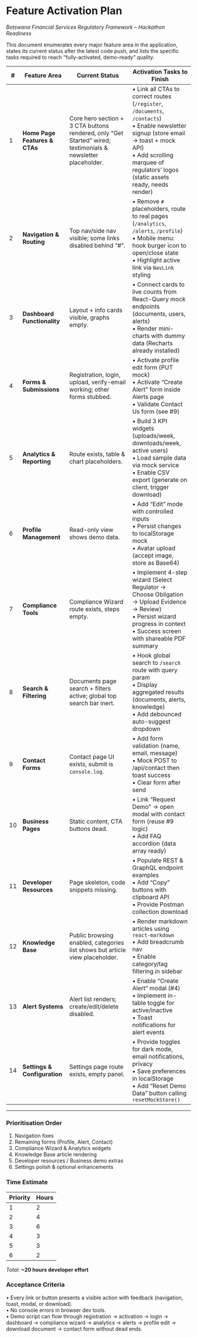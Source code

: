 # Feature Activation Plan  
_Botswana Financial Services Regulatory Framework – Hackathon Readiness_

This document enumerates every major feature area in the application, states its current status after the latest code push, and lists the specific tasks required to reach “fully-activated, demo-ready” quality.

| # | Feature Area | Current Status | Activation Tasks to Finish |
|---|--------------|----------------|----------------------------|
| 1 | **Home Page Features & CTAs** | Core hero section + 3 CTA buttons rendered, only “Get Started” wired; testimonials & newsletter placeholder. | • Link all CTAs to correct routes (`/register`, `/documents`, `/contacts`) <br>• Enable newsletter signup (store email → toast + mock API) <br>• Add scrolling marquee of regulators’ logos (static assets ready, needs render) |
| 2 | **Navigation & Routing** | Top nav/side nav visible; some links disabled behind “#”. | • Remove `#` placeholders, route to real pages (`/analytics`, `/alerts`, `/profile`) <br>• Mobile menu: hook burger icon to open/close state <br>• Highlight active link via `NavLink` styling |
| 3 | **Dashboard Functionality** | Layout + info cards visible, graphs empty. | • Connect cards to live counts from React-Query mock endpoints (documents, users, alerts) <br>• Render mini-charts with dummy data (Recharts already installed) |
| 4 | **Forms & Submissions** | Registration, login, upload, verify-email working; other forms stubbed. | • Activate profile edit form (PUT mock) <br>• Activate “Create Alert” form inside Alerts page <br>• Validate Contact Us form (see #9) |
| 5 | **Analytics & Reporting** | Route exists, table & chart placeholders. | • Build 3 KPI widgets (uploads/week, downloads/week, active users) <br>• Load sample data via mock service <br>• Enable CSV export (generate on client, trigger download) |
| 6 | **Profile Management** | Read-only view shows demo data. | • Add “Edit” mode with controlled inputs <br>• Persist changes to localStorage mock <br>• Avatar upload (accept image, store as Base64) |
| 7 | **Compliance Tools** | Compliance Wizard route exists, steps empty. | • Implement 4-step wizard (Select Regulator → Choose Obligation → Upload Evidence → Review) <br>• Persist wizard progress in context <br>• Success screen with shareable PDF summary |
| 8 | **Search & Filtering** | Documents page search + filters active; global top search bar inert. | • Hook global search to `/search` route with query param <br>• Display aggregated results (documents, alerts, knowledge) <br>• Add debounced auto-suggest dropdown |
| 9 | **Contact Forms** | Contact page UI exists, submit is `console.log`. | • Add form validation (name, email, message) <br>• Mock POST to /api/contact then toast success <br>• Clear form after send |
|10| **Business Pages** | Static content, CTA buttons dead. | • Link “Request Demo” → open modal with contact form (reuse #9 logic) <br>• Add FAQ accordion (data array ready) |
|11| **Developer Resources** | Page skeleton, code snippets missing. | • Populate REST & GraphQL endpoint examples <br>• Add “Copy” buttons with clipboard API <br>• Provide Postman collection download |
|12| **Knowledge Base** | Public browsing enabled, categories list shows but article view placeholder. | • Render markdown articles using `react-markdown` <br>• Add breadcrumb nav <br>• Enable category/tag filtering in sidebar |
|13| **Alert Systems** | Alert list renders; create/edit/delete disabled. | • Enable “Create Alert” modal (#4) <br>• Implement in-table toggle for active/inactive <br>• Toast notifications for alert events |
|14| **Settings & Configuration** | Settings page route exists, empty panel. | • Provide toggles for dark mode, email notifications, privacy <br>• Save preferences in localStorage <br>• Add “Reset Demo Data” button calling `resetMockStore()` |

---

### Prioritisation Order
1. Navigation fixes  
2. Remaining forms (Profile, Alert, Contact)  
3. Compliance Wizard & Analytics widgets  
4. Knowledge Base article rendering  
5. Developer resources / Business demo extras  
6. Settings polish & optional enhancements

### Time Estimate
| Priority | Hours |
|----------|-------|
| 1 | 2 |
| 2 | 4 |
| 3 | 6 |
| 4 | 3 |
| 5 | 3 |
| 6 | 2 |
_Total_: **~20 hours developer effort**

### Acceptance Criteria
• Every link or button presents a visible action with feedback (navigation, toast, modal, or download).  
• No console errors in browser dev tools.  
• Demo script can flow through registration → activation → login → dashboard → compliance wizard → analytics → alerts → profile edit → download document → contact form without dead ends.
